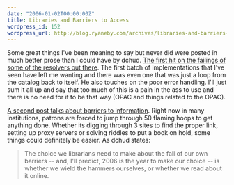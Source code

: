 ```yaml
---
date: "2006-01-02T00:00:00Z"
title: Libraries and Barriers to Access
wordpress_id: 152
wordpress_url: http://blog.ryaneby.com/archives/libraries-and-barriers-to-access/
---
```

Some great things I've been meaning to say but never did were posted in much better prose than I could have by dchud. <a href="http://onebiglibrary.net/node/7">The first hit on the failings of some of the resolvers out there</a>. The first batch of implementations that I've seen have left me wanting and there was even one that was just a loop from the catalog back to itself. He also touches on the poor error handling. I'll just sum it all up and say that too much of this is a pain in the ass to use and there is no need for it to be that way (OPAC and things related to the OPAC).

<a href="http://onebiglibrary.net/node/8">A second post talks about barriers to information</a>. Right now in many institutions, patrons are forced to jump through 50 flaming hoops to get anything done. Whether its digging through 3 sites to find the proper link, setting up proxy servers or solving riddles to put a book on hold, some things could definitely be easier. As dchud states:

<blockquote>The choice we librarians need to make about the fall of our own barriers -- and, I'll predict, 2006 is the year to make our choice -- is whether we wield the hammers ourselves, or whether we read about it online.</blockquote>
